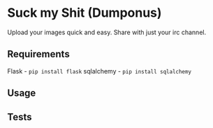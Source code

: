 # Suck my Shit (Dumponus)

Upload your images quick and easy. Share with just your irc channel.

Requirements
-

Flask - `pip install flask`
sqlalchemy - `pip install sqlalchemy`

## Usage

## Tests
